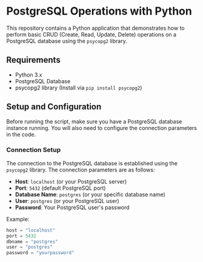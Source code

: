 # PostgreSQL Operations with Python

This repository contains a Python application that demonstrates how to perform basic CRUD (Create, Read, Update, Delete) operations on a PostgreSQL database using the `psycopg2` library.

## Requirements

- Python 3.x
- PostgreSQL Database
- psycopg2 library (Install via `pip install psycopg2`)

## Setup and Configuration

Before running the script, make sure you have a PostgreSQL database instance running. You will also need to configure the connection parameters in the code.

### Connection Setup

The connection to the PostgreSQL database is established using the `psycopg2` library. The connection parameters are as follows:

- **Host**: `localhost` (or your PostgreSQL server)
- **Port**: `5432` (default PostgreSQL port)
- **Database Name**: `postgres` (or your specific database name)
- **User**: `postgres` (or your PostgreSQL user)
- **Password**: Your PostgreSQL user's password

Example:
```python
host = "localhost"
port = 5432
dbname = "postgres"
user = "postgres"
password = "yourpassword"
